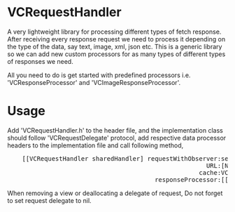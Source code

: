 # VCRequestHandler

A very lightweight library for processing different types of fetch response.
After receiving every response request we need to process it depending on the type of the data, say text, image, xml, json etc.
This is a generic library so we can add new custom processors for as many types of different types of responses we need.

All you need to do is get started with predefined processors i.e. 'VCResponseProcessor' and 'VCImageResponseProcessor'.

# Usage
Add 'VCRequestHandler.h' to the header file, and the implementation class should follow 'VCRequestDelegate' protocol, add respective data processor headers to the implementation file and call following method,
<pre>
    [[VCRequestHandler sharedHandler] requestWithObserver:self
                                                      URL:[NSURL URLWithString:@"http://www.google.com"]
                                                    cache:VCResponseFetchNoCache
                                        responseProcessor:[[[CustomResponseProcessor alloc] init] autorelease]];
</pre>

When removing a view or deallocating a delegate of request, Do not forget to set request delegate to nil.